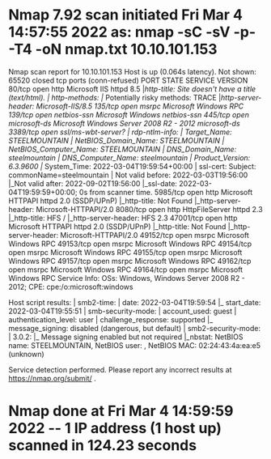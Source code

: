 # Nmap 7.92 scan initiated Fri Mar  4 14:57:55 2022 as: nmap -sC -sV -p- -T4 -oN nmap.txt 10.10.101.153
Nmap scan report for 10.10.101.153
Host is up (0.064s latency).
Not shown: 65520 closed tcp ports (conn-refused)
PORT      STATE SERVICE            VERSION
80/tcp    open  http               Microsoft IIS httpd 8.5
|_http-title: Site doesn't have a title (text/html).
| http-methods: 
|_  Potentially risky methods: TRACE
|_http-server-header: Microsoft-IIS/8.5
135/tcp   open  msrpc              Microsoft Windows RPC
139/tcp   open  netbios-ssn        Microsoft Windows netbios-ssn
445/tcp   open  microsoft-ds       Microsoft Windows Server 2008 R2 - 2012 microsoft-ds
3389/tcp  open  ssl/ms-wbt-server?
| rdp-ntlm-info: 
|   Target_Name: STEELMOUNTAIN
|   NetBIOS_Domain_Name: STEELMOUNTAIN
|   NetBIOS_Computer_Name: STEELMOUNTAIN
|   DNS_Domain_Name: steelmountain
|   DNS_Computer_Name: steelmountain
|   Product_Version: 6.3.9600
|_  System_Time: 2022-03-04T19:59:54+00:00
| ssl-cert: Subject: commonName=steelmountain
| Not valid before: 2022-03-03T19:56:00
|_Not valid after:  2022-09-02T19:56:00
|_ssl-date: 2022-03-04T19:59:59+00:00; 0s from scanner time.
5985/tcp  open  http               Microsoft HTTPAPI httpd 2.0 (SSDP/UPnP)
|_http-title: Not Found
|_http-server-header: Microsoft-HTTPAPI/2.0
8080/tcp  open  http               HttpFileServer httpd 2.3
|_http-title: HFS /
|_http-server-header: HFS 2.3
47001/tcp open  http               Microsoft HTTPAPI httpd 2.0 (SSDP/UPnP)
|_http-title: Not Found
|_http-server-header: Microsoft-HTTPAPI/2.0
49152/tcp open  msrpc              Microsoft Windows RPC
49153/tcp open  msrpc              Microsoft Windows RPC
49154/tcp open  msrpc              Microsoft Windows RPC
49155/tcp open  msrpc              Microsoft Windows RPC
49157/tcp open  msrpc              Microsoft Windows RPC
49162/tcp open  msrpc              Microsoft Windows RPC
49164/tcp open  msrpc              Microsoft Windows RPC
Service Info: OSs: Windows, Windows Server 2008 R2 - 2012; CPE: cpe:/o:microsoft:windows

Host script results:
| smb2-time: 
|   date: 2022-03-04T19:59:54
|_  start_date: 2022-03-04T19:55:51
| smb-security-mode: 
|   account_used: guest
|   authentication_level: user
|   challenge_response: supported
|_  message_signing: disabled (dangerous, but default)
| smb2-security-mode: 
|   3.0.2: 
|_    Message signing enabled but not required
|_nbstat: NetBIOS name: STEELMOUNTAIN, NetBIOS user: <unknown>, NetBIOS MAC: 02:24:43:4a:ea:e5 (unknown)

Service detection performed. Please report any incorrect results at https://nmap.org/submit/ .
# Nmap done at Fri Mar  4 14:59:59 2022 -- 1 IP address (1 host up) scanned in 124.23 seconds